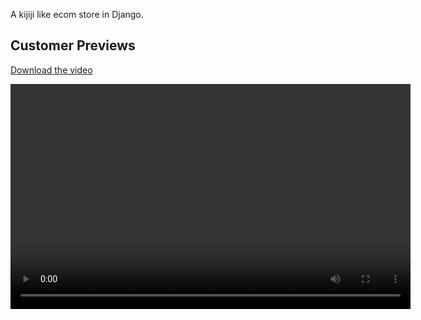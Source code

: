 A kijiji like ecom store in Django.

## Customer Previews

[Download the video](link_to_video_file.mp4)

<!-- Or, if you want to embed it directly (may not work on GitHub) -->
<video width="640" height="360" controls>

[![Watch the video](https://img.youtube.com/vi/https://youtu.be/ILK8fLXQ1EA/0.jpg)](https://www.youtube.com/watch?v=https://youtu.be/ILK8fLXQ1EA)

  <source src="[![Watch the video](https://img.youtube.com/vi/https://youtu.be/ILK8fLXQ1EA/0.jpg)](https://www.youtube.com/watch?v=https://youtu.be/ILK8fLXQ1EA)" type="video>
  Your browser does not support the video tag.
</video>
